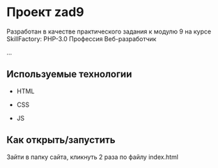 # Проект zad9

Разработан в качестве практического задания к модулю 9 на курсе SkillFactory: PHP-3.0 Профессия Веб-разработчик

…

## Используемые технологии

* HTML

* CSS

* JS

## Как открыть/запустить

Зайти в папку сайта, кликнуть 2 раза по файлу index.html
